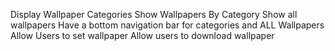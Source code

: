 Display Wallpaper Categories
Show Wallpapers By Category
Show all wallpapers
Have a bottom navigation bar for categories and ALL Wallpapers
Allow Users to set wallpaper
Allow users to download wallpaper
